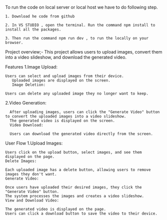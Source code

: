  To run the code on local server or local host we have to do following step.

    1. Download he code from github

    2. In VS STUDIO , open the terminal. Run the command npm install to install all the packages.
    
    3. Then run the command npm run dev , to run the locally on your browser.


Project overview;-
This project allows users to upload images, convert them into a video slideshow, and download the generated video.

Features
1.Image Upload:

    Users can select and upload images from their device.
       Uploaded images are displayed on the screen.
       Image Deletion:

    Users can delete any uploaded image they no longer want to keep.

2.Video Generation:

      After uploading images, users can click the "Generate Video" button to convert the uploaded images into a video slideshow.
      The generated video is displayed on the screen.
      Video Download:

      Users can download the generated video directly from the screen.




User Flow
1.Upload Images:

    Users click on the upload button, select images, and see them displayed on the page.
    Delete Images:
    
    Each uploaded image has a delete button, allowing users to remove images they don't want.
    Generate Video:
    
    Once users have uploaded their desired images, they click the "Generate Video" button.
    The system processes the images and creates a video slideshow.
    View and Download Video:

    The generated video is displayed on the page.
    Users can click a download button to save the video to their device.


    
